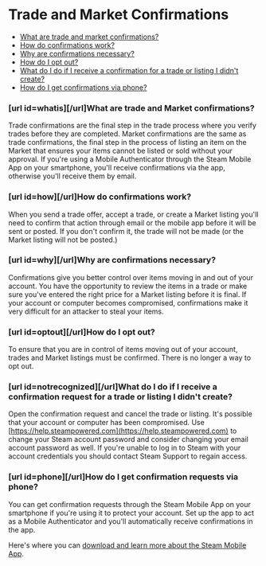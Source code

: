 # Trade and Market Confirmations


* [What are trade and market confirmations?](#whatis)
* [How do confirmations work?](#how)
* [Why are confirmations necessary?](#why)
* [How do I opt out?](#optout)
* [What do I do if I receive a confirmation for a trade or listing I didn't create?](#notrecognized)
* [How do I get confirmations via phone?](#phone)

  
  
### [url id=whatis][/url]What are trade and Market confirmations?
Trade confirmations are the final step in the trade process where you verify trades before they are completed. Market confirmations are the same as trade confirmations, the final step in the process of listing an item on the Market that ensures your items cannot be listed or sold without your approval. If you're using a Mobile Authenticator through the Steam Mobile App on your smartphone, you'll receive confirmations via the app, otherwise you'll receive them by email.  
  
### [url id=how][/url]How do confirmations work?
When you send a trade offer, accept a trade, or create a Market listing you'll need to confirm that action through email or the mobile app before it will be sent or posted. If you don't confirm it, the trade will not be made (or the Market listing will not be posted.)  
  
### [url id=why][/url]Why are confirmations necessary?
Confirmations give you better control over items moving in and out of your account. You have the opportunity to review the items in a trade or make sure you've entered the right price for a Market listing before it is final. If your account or computer becomes compromised, confirmations make it very difficult for an attacker to steal your items.  
  
### [url id=optout][/url]How do I opt out?
To ensure that you are in control of items moving out of your account, trades and Market listings must be confirmed. There is no longer a way to opt out.  
  
### [url id=notrecognized][/url]What do I do if I receive a confirmation request for a trade or listing I didn't create?
Open the confirmation request and cancel the trade or listing. It's possible that your account or computer has been compromised. Use [https://help.steampowered.com](https://help.steampowered.com) to change your Steam account password and consider changing your email account password as well. If you're unable to log in to Steam with your account credentials you should contact Steam Support to regain access.  
  
### [url id=phone][/url]How do I get confirmation requests via phone?
You can get confirmation requests through the Steam Mobile App on your smartphone if you're using it to protect your account. Set up the app to act as a Mobile Authenticator and you'll automatically receive confirmations in the app.  
  
Here's where you can [download and learn more about the Steam Mobile App](http://store.steampowered.com/mobile).  
  
